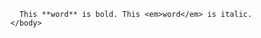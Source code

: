 <html>
      <body>


        This **word** is bold. This <em>word</em> is italic.
      </body>
 </html>
